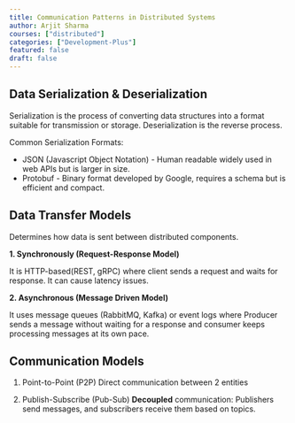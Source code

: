 ```yaml
---
title: Communication Patterns in Distributed Systems
author: Arjit Sharma
courses: ["distributed"]
categories: ["Development-Plus"]
featured: false
draft: false
---
```


## Data Serialization & Deserialization

Serialization is the process of converting data structures into a format suitable for transmission or storage. Deserialization is the reverse process.

Common Serialization Formats:

- JSON (Javascript Object Notation) - Human readable widely used in web APIs but is larger in size.
- Protobuf - Binary format developed by Google, requires a schema but is efficient and compact.

## Data Transfer Models

Determines how data is sent between distributed components.

**1. Synchronously (Request-Response Model)** 

It is HTTP-based(REST, gRPC) where client sends a request and waits for response. It can cause latency issues.

**2. Asynchronous (Message Driven Model)**

It uses message queues (RabbitMQ, Kafka) or event logs where Producer sends a message without waiting for a response and consumer keeps processing messages at its own pace.

## Communication Models

1. Point-to-Point (P2P)
Direct communication between 2 entities

2. Publish-Subscribe (Pub-Sub)
**Decoupled** communication: Publishers send messages, and subscribers receive them based on topics.